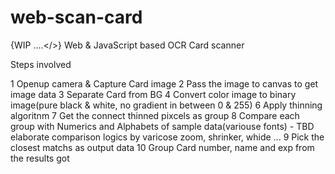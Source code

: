 # web-scan-card
{WIP ....&lt;/>} Web &amp; JavaScript based OCR Card scanner


Steps involved 

1 Openup camera & Capture Card image
2 Pass the image to canvas to get image data
3 Separate Card from BG
4 Convert color image to binary image(pure black & white, no gradient in between 0 & 255)
6 Apply thinning algoritnm 
7 Get the connect thinned pixcels as group
8 Compare each group with Numerics and Alphabets of sample data(variouse fonts) - TBD elaborate comparison logics by varicose zoom, shrinker, whide ...
9 Pick the closest matchs as output data
10 Group Card number, name and exp from the results got
